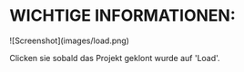 <h1>WICHTIGE INFORMATIONEN:</h1>
![Screenshot](images/load.png)
<p>Clicken sie sobald das Projekt geklont wurde auf 'Load'.</p>
